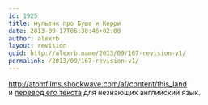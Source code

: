 ```yaml
---
id: 1925
title: мультик про Буша и Керри
date: 2013-09-17T06:30:46+02:00
author: alexrb
layout: revision
guid: http://alexrb.name/2013/09/167-revision-v1/
permalink: /2013/09/167-revision-v1/
---
```

http://atomfilms.shockwave.com/af/content/this_land  
и [перевод его текста](http://www.korrespondent.net/main/98618) для незнающих английский язык.